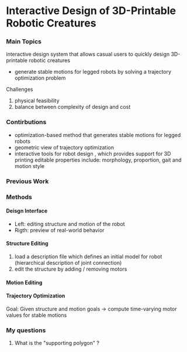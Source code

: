 # Interactive Design of 3D-Printable Robotic Creatures
### Main Topics
interactive design system that allows casual users to quickly design 3D-printable robotic creatures
- generate stable motions for legged robots by solving a trajectory optimization problem

Challenges
1. physical feasibility
2. balance between complexity of design and cost

### Contirbutions
- optimization-based method that generates stable motions for legged robots
- geometric view of trajectory optimization 
- interactive tools for robot design , which provides support for 3D printing
editable properties include: morphology, proportion, gait and motion style 

### Previous Work
 
### Methods
#### Deisgn Interface
- Left: editing structure and motion of the robot
- Rigth: preview of real-world behavior

#### Structure Editing
1. load a description file which defines an initial model for robot (hierarchical description of joint connection)
2. edit the structure by adding / removing motors

#### Motion Editing

#### Trajectory Optimization
Goal: Given structure and motion goals -> compute time-varying motor values for stable motions 

### My questions
1. What is the "supporting polygon" ?
